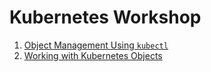 # Kubernetes Workshop

1. [Object Management Using `kubectl`](01-kubectl/)
2. [Working with Kubernetes Objects](02-objects/)
